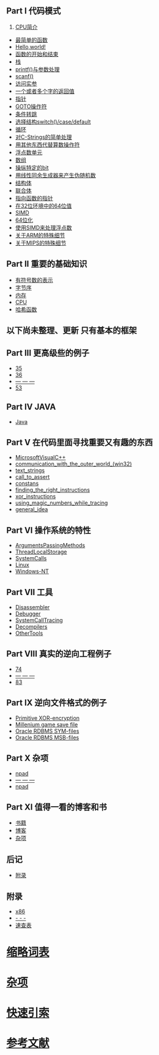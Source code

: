 ## Part I 代码模式
1. [CPU简介](Part-Ⅰ/Chapter-1.md) 
- [最简单的函数](Part-Ⅰ/Chapter-2.md)  
- [Hello,world!](Part-Ⅰ/Chapter-3.md)
- [函数的开始和结束](Part-Ⅰ/Chapter-4.md)
- [栈](Part-Ⅰ/Chapter-5.md)
- [printf()与参数处理](Part-Ⅰ/Chapter-6.md)
- [scanf()](Part-Ⅰ/Chapter-7.md)
- [访问实参](Part-Ⅰ/Chapter-8.md)
- [一个或者多个字的返回值](Part-Ⅰ/Chapter-9.md)
- [指针](Part-Ⅰ/Chapter-10.md)
- [GOTO操作符](Part-Ⅰ/Chapter-11.md)
- [条件转跳](Part-Ⅰ/Chapter-12.md)
- [选择结构switch()/case/default](Part-Ⅰ/Chapter-13.md)
- [循环](Part-Ⅰ/Chapter-14.md)
- [对C-Strings的简单处理](Part-Ⅰ/Chapter-15.md)
- [用其他东西代替算数操作符](Part-Ⅰ/Chapter-16.md)
- [浮点数单元](Part-Ⅰ/Chapter-17.md)
- [数组](Part-Ⅰ/Chapter-18.md)
- [操纵特定的bit](Part-Ⅰ/Chapter-19.md)
- [用线性同余生成器来产生伪随机数](Part-Ⅰ/Chapter-20.md)
- [结构体](Part-Ⅰ/Chapter-21.md)
- [联合体](Part-Ⅰ/Chapter-22.md)
- [指向函数的指针](Part-Ⅰ/Chapter-23.md)
- [在32位环境中的64位值](Part-Ⅰ/Chapter-24.md)
- [SIMD](Part-Ⅰ/Chapter-25.md)
- [64位化](Part-Ⅰ/Chapter-26.md)
- [使用SIMD来处理浮点数](Part-Ⅰ/Chapter-27.md)
- [关于ARM的特殊细节](Part-Ⅰ/Chapter-28.md)
- [关于MIPS的特殊细节](Part-Ⅰ/Chapter-29.md)

## Part II 重要的基础知识
- [有符号数的表示](Part-Ⅱ/Chapter-30.md)
- [字节序](Part-Ⅱ/Chapter-31.md)
- [内存](Part-Ⅱ/Chapter-32.md)
- [CPU](Part-Ⅱ/Chapter-33.md)
- [哈希函数](Part-Ⅱ/Chapter-34.md)


以下尚未整理、更新  只有基本的框架
-
## Part III 更高级些的例子
- [35](Part-Ⅲ/Chapter-35.md)
- [36](Part-Ⅲ/Chapter-36.md)
- [— — —](Part-Ⅲ/Chapter-36.md)
- [53](Part-Ⅲ/Chapter-53.md)


## Part IV JAVA
- [Java](Part-Ⅳ/Chapter-54.md)

## Part V 在代码里面寻找重要又有趣的东西
- [MicrosoftVisualC++](Part-Ⅴ/Chapter-55.md)
- [communication_with_the_outer_world_(win32)](Part-Ⅴ/Chapter-56.md)
- [text_strings](Part-Ⅴ/Chapter-57.md)
- [call_to_assert](Part-Ⅴ/Chapter-58.md)
- [constans](Part-Ⅴ/Chapter-59.md)
- [finding_the_right_instructions](Part-Ⅴ/Chapter-60.md)
- [xor_instructions](Chapter-61/Chapter-61.md)
- [using_magic_numbers_while_tracing](Part-Ⅴ/Chapter-62.md)
- [general_idea](Part-Ⅴ/Chapter-63.md)

## Part VI 操作系统的特性
- [ArgumentsPassingMethods](Part-Ⅵ/Chapter-64.md)
- [ThreadLocalStorage](Part-Ⅵ/Chapter-65.md)
- [SystemCalls](Part-Ⅵ/Chapter-66.md)
- [Linux](Part-Ⅵ/Chapter-67.md)
- [Windows-NT](Chapter-68/Chapter-68.md)

## Part VII 工具
- [Disassembler](Part-Ⅶ/Chapter-69.md)
- [Debugger](Part-Ⅶ/Chapter-70.md)
- [SystemCallTracing](Part-Ⅶ/Chapter-71.md)
- [Decompilers](Part-Ⅶ/Chapter-72.md)
- [OtherTools](Part-Ⅶ/Chapter-73.md)

## Part VIII 真实的逆向工程例子
- [74](Part-Ⅷ/Chapter-74.md)
- [— — —](Part-Ⅷ/Chapter-82.md)
- [83](Part-Ⅷ/Chapter-83.md)

## Part IX 逆向文件格式的例子

- [Primitive XOR-encryption](Part-Ⅸ/Chapter-84.md)
- [Millenium game save file](Part-Ⅸ/Chapter-85.md)
- [Oracle RDBMS SYM-files](Chapter-86/Chapter-86.md)
- [Oracle RDBMS MSB-files](Part-Ⅸ/Chapter-87.md)

## Part X 杂项

- [npad](Part-Ⅹ/Chapter-88.md)
- [— — —](Part-Ⅹ/Chapter-89.md)
- [npad](Part-Ⅹ/Chapter-95.md)

## Part XI 值得一看的博客和书

- [书籍](Part-Ⅺ/Chapter-96.md)
- [博客](Part-Ⅺ/Chapter-97.md)
- [杂项](Part-Ⅺ/Chapter-98.md) 


后记
-
- [附录](Afterword/Chapter-99.md)

附录
-
- [x86](Appendix/Appendix-A.md)
- [- - -](Appendix/Appendix-B.md)
- [速查表](Appendix/Appendix-F.md)

[缩略词表](Acronyms-used.md)
=
[杂项](Glossary.md)
=
[快速引索](Index.md)
=
[参考文献](Bibliography.md)
= 
